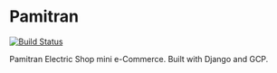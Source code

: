 # Pamitran

[![Build Status](https://travis-ci.org/apache/airflow.svg?branch=master)](https://travis-ci.org/apache/airflow)

Pamitran Electric Shop mini e-Commerce. Built with Django and GCP.
